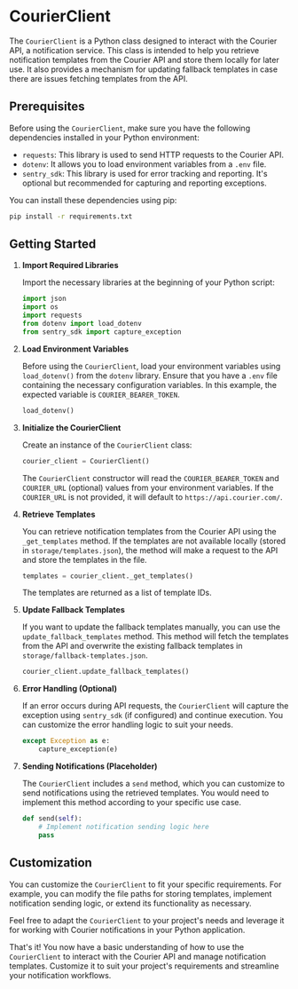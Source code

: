 # CourierClient

The `CourierClient` is a Python class designed to interact with the Courier API, a notification service. This class is
intended to help you retrieve notification templates from the Courier API and store them locally for later use. It also
provides a mechanism for updating fallback templates in case there are issues fetching templates from the API.

## Prerequisites

Before using the `CourierClient`, make sure you have the following dependencies installed in your Python environment:

- `requests`: This library is used to send HTTP requests to the Courier API.
- `dotenv`: It allows you to load environment variables from a `.env` file.
- `sentry_sdk`: This library is used for error tracking and reporting. It's optional but recommended for capturing and
  reporting exceptions.

You can install these dependencies using pip:

```bash
pip install -r requirements.txt
```

## Getting Started

1. **Import Required Libraries**

   Import the necessary libraries at the beginning of your Python script:

   ```python
   import json
   import os
   import requests
   from dotenv import load_dotenv
   from sentry_sdk import capture_exception
   ```

2. **Load Environment Variables**

   Before using the `CourierClient`, load your environment variables using `load_dotenv()` from the `dotenv` library.
   Ensure that you have a `.env` file containing the necessary configuration variables. In this example, the expected
   variable is `COURIER_BEARER_TOKEN`.

   ```python
   load_dotenv()
   ```

3. **Initialize the CourierClient**

   Create an instance of the `CourierClient` class:

   ```python
   courier_client = CourierClient()
   ```

   The `CourierClient` constructor will read the `COURIER_BEARER_TOKEN` and `COURIER_URL` (optional) values from your
   environment variables. If the `COURIER_URL` is not provided, it will default to `https://api.courier.com/`.

4. **Retrieve Templates**

   You can retrieve notification templates from the Courier API using the `_get_templates` method. If the templates are
   not available locally (stored in `storage/templates.json`), the method will make a request to the API and store the
   templates in the file.

   ```python
   templates = courier_client._get_templates()
   ```

   The templates are returned as a list of template IDs.

5. **Update Fallback Templates**

   If you want to update the fallback templates manually, you can use the `update_fallback_templates` method. This
   method will fetch the templates from the API and overwrite the existing fallback templates
   in `storage/fallback-templates.json`.

   ```python
   courier_client.update_fallback_templates()
   ```

6. **Error Handling (Optional)**

   If an error occurs during API requests, the `CourierClient` will capture the exception using `sentry_sdk` (if
   configured) and continue execution. You can customize the error handling logic to suit your needs.

   ```python
   except Exception as e:
       capture_exception(e)
   ```

7. **Sending Notifications (Placeholder)**

   The `CourierClient` includes a `send` method, which you can customize to send notifications using the retrieved
   templates. You would need to implement this method according to your specific use case.

   ```python
   def send(self):
       # Implement notification sending logic here
       pass
   ```

## Customization

You can customize the `CourierClient` to fit your specific requirements. For example, you can modify the file paths for
storing templates, implement notification sending logic, or extend its functionality as necessary.

Feel free to adapt the `CourierClient` to your project's needs and leverage it for working with Courier notifications in
your Python application.

That's it! You now have a basic understanding of how to use the `CourierClient` to interact with the Courier API and
manage notification templates. Customize it to suit your project's requirements and streamline your notification
workflows.